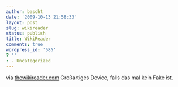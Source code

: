 ```yaml
---
author: bascht
date: '2009-10-13 21:58:33'
layout: post
slug: wikireader
status: publish
title: WikiReader
comments: true
wordpress_id: '585'
? ''
: - Uncategorized
---
```


[](http://www.thewikireader.com/about.swf "Click here to block this object with Adblock Plus")[](http://www.thewikireader.com/about.swf "Click here to block this object with Adblock Plus")
via [thewikireader.com](http://www.thewikireader.com/about.html)
Großartiges Device, falls das mal kein Fake ist.




